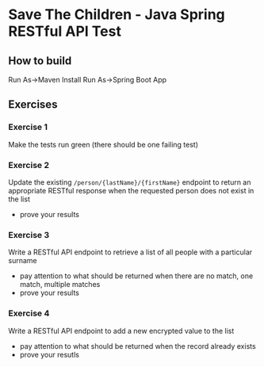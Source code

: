 # Save The Children - Java Spring RESTful API Test

## How to build
Run As->Maven Install
Run As->Spring Boot App



## Exercises
### Exercise 1
Make the tests run green (there should be one failing test)

### Exercise 2
Update the existing `/person/{lastName}/{firstName}` endpoint to return an appropriate RESTful response when the requested person does not exist in the list
- prove your results

### Exercise 3
Write a RESTful API endpoint to retrieve a list of all people with a particular surname
- pay attention to what should be returned when there are no match, one match, multiple matches
- prove your results

### Exercise 4
Write a RESTful API endpoint to add a new encrypted value to the list
- pay attention to what should be returned when the record already exists
- prove your resutls
